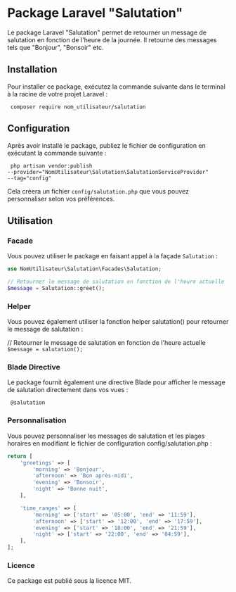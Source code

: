 # Package Laravel "Salutation"

Le package Laravel "Salutation" permet de retourner un message de salutation en fonction de l'heure de la journée. Il retourne des messages tels que "Bonjour", "Bonsoir" etc.

## Installation

Pour installer ce package, exécutez la commande suivante dans le terminal à la racine de votre projet Laravel :

<code> composer require nom_utilisateur/salutation </code>


## Configuration

Après avoir installé le package, publiez le fichier de configuration en exécutant la commande suivante :

<code> php artisan vendor:publish --provider="NomUtilisateur\Salutation\SalutationServiceProvider" --tag="config" </code>


Cela créera un fichier `config/salutation.php` que vous pouvez personnaliser selon vos préférences.

## Utilisation

### Facade

Vous pouvez utiliser le package en faisant appel à la façade `Salutation` :

```php
use NomUtilisateur\Salutation\Facades\Salutation;

// Retourner le message de salutation en fonction de l'heure actuelle
$message = Salutation::greet();

```


### Helper


Vous pouvez également utiliser la fonction helper salutation() pour retourner le message de salutation :

// Retourner le message de salutation en fonction de l'heure actuelle
<code> $message = salutation(); </code>

### Blade Directive

Le package fournit également une directive Blade pour afficher le message de salutation directement dans vos vues :

<code> @salutation </code>

### Personnalisation

Vous pouvez personnaliser les messages de salutation et les plages horaires en modifiant le fichier de configuration config/salutation.php :

```php
return [
    'greetings' => [
        'morning' => 'Bonjour',
        'afternoon' => 'Bon après-midi',
        'evening' => 'Bonsoir',
        'night' => 'Bonne nuit',
    ],

    'time_ranges' => [
        'morning' => ['start' => '05:00', 'end' => '11:59'],
        'afternoon' => ['start' => '12:00', 'end' => '17:59'],
        'evening' => ['start' => '18:00', 'end' => '21:59'],
        'night' => ['start' => '22:00', 'end' => '04:59'],
    ],
];
```

### Licence

Ce package est publié sous la licence MIT.


